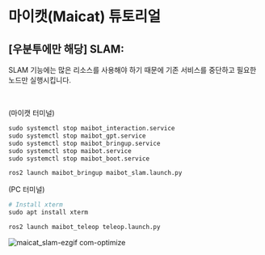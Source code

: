 # 마이캣(Maicat) 튜토리얼
## [우분투에만 해당] SLAM:

SLAM 기능에는 많은 리소스를 사용해야 하기 때문에 기존 서비스를 중단하고 필요한 노드만 실행시킵니다.<br/>

&nbsp;

(마이캣 터미널)
```python
sudo systemctl stop maibot_interaction.service
sudo systemctl stop maibot_gpt.service
sudo systemctl stop maibot_bringup.service
sudo systemctl stop maibot.service
sudo systemctl stop maibot_boot.service

ros2 launch maibot_bringup maibot_slam.launch.py
```

(PC 터미널)
```python
# Install xterm
sudo apt install xterm

ros2 launch maibot_teleop teleop.launch.py
```

![maicat_slam-ezgif com-optimize](https://github.com/macroact/maicat_tutorial/assets/106013071/b0f72f1d-6f1e-4fde-9cc5-4e08a17ec69e)
